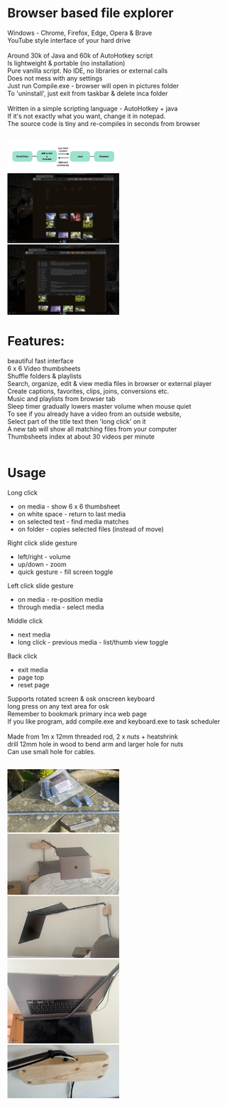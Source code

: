 
# Browser based file explorer<br>
Windows - Chrome, Firefox, Edge, Opera & Brave<br>
YouTube style interface of your hard drive<br><br>
Around 30k of Java and 60k of AutoHotkey script<br>
Is lightweight & portable (no installation)<br>
Pure vanilla script. No IDE, no libraries or external calls<br> 
Does not mess with any settings<br>
Just run Compile.exe - browser will open in pictures folder<br>
To 'uninstall', just exit from taskbar & delete inca folder<br><br>
Written in a simple scripting language - AutoHotkey + java<br>
If it's not exactly what you want, change it in notepad.<br>
The source code is tiny and re-compiles in seconds from browser<br><br>

<img src="screens/inca overview.jpg" width="50%"/>
<img src="screens/Screen 1.jpg" width="50%"/>
<img src="screens/Screen 2.jpg" width="50%"/>

# Features:<br>
beautiful fast interface<br>
6 x 6 Video thumbsheets<br>
Shuffle folders & playlists<br>
Search, organize, edit & view media files in browser or external player<br>
Create captions, favorites, clips, joins, conversions etc.<br>
Music and playlists from browser tab<br>
Sleep timer gradually lowers master volume when mouse quiet<br>
To see if you already have a video from an outside website,<br>
Select part of the title text then 'long click' on it<br>
A new tab will show all matching files from your computer<br>
Thumbsheets index at about 30 videos per minute<br><br>
# Usage

Long click
- on media - show 6 x 6 thumbsheet
- on white space - return to last media
- on selected text - find media matches
- on folder - copies selected files (instead of move)

Right click slide gesture
- left/right - volume
- up/down - zoom
- quick gesture - fill screen toggle

Left click slide gesture
- on media - re-position media
- through media - select media

Middle click
- next media
- long click - previous media - list/thumb view toggle

Back click
- exit media
- page top
- reset page

Supports rotated screen & osk onscreen keyboard<br>
long press on any text area for osk<br>
Remember to bookmark primary inca web page<br>
If you like program, add compile.exe and keyboard.exe to task scheduler<br><br>
Made from 1m x 12mm threaded rod, 2 x nuts + heatshrink<br>
drill 12mm hole in wood to bend arm and larger hole for nuts<br>
Can use small hole for cables.<br><br>

<img src="screens/computer arm 5.jpg" width="50%">
<img src="screens/computer arm 2.jpg" width="50%">
<img src="screens/computer arm 1.jpg" width="50%">
<img src="screens/computer arm 3.jpg" width="50%">
<img src="screens/computer arm 4.jpg" width="50%"/>

